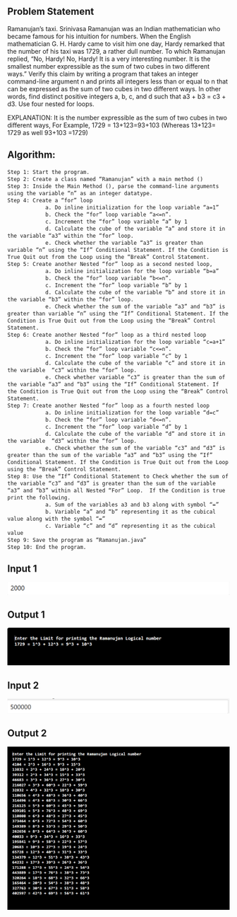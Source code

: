 ## Problem Statement

Ramanujan’s taxi. Srinivasa Ramanujan was an Indian mathematician who became famous for his intuition for numbers. When the English mathematician G. H. Hardy came to visit him one day, Hardy remarked that the number of his taxi was 1729, a rather dull number. To which Ramanujan replied, “No, Hardy! No, Hardy! It is a very interesting number. It is the smallest number expressible as the sum of two cubes in two different ways.” Verify this claim by writing a program that takes an integer command-line argument n and prints all integers less than or equal to n that can be expressed as the sum of two cubes in two different ways. In other words, find distinct positive integers a, b, c, and d such that a3 + b3 = c3 + d3. Use four nested for loops.

EXPLANATION:
It is the number expressible as the sum of two cubes in two different ways, For Example, 1729 = 13+123=93+103 (Whereas 13+123= 1729 as well 93+103 =1729) 


## Algorithm:

    Step 1: Start the program.
    Step 2: Create a class named “Ramanujan” with a main method ()
    Step 3: Inside the Main Method (), parse the command-line arguments using the variable “n” as an integer datatype.
    Step 4: Create a “for” loop
                a. Do inline initialization for the loop variable “a=1”
                b. Check the “for” loop variable “a<=n”.
                c. Increment the “for” loop variable “a” by 1
                d. Calculate the cube of the variable “a” and store it in the variable “a3” within the “for” loop.
                e. Check whether the variable “a3” is greater than variable “n” using the “If” Conditional Statement. If the Condition is True Quit out from the Loop using the “Break” Control Statement.
    Step 5: Create another Nested “for” loop as a second nested loop,
                a. Do inline initialization for the loop variable “b=a”
                b. Check the “for” loop variable “b<=n”.
                c. Increment the “for” loop variable “b” by 1
                d. Calculate the cube of the variable “b” and store it in the variable “b3” within the “for” loop.
                e. Check whether the sum of the variable “a3” and “b3” is greater than variable “n” using the “If” Conditional Statement. If the Condition is True Quit out from the Loop using the “Break” Control Statement.
    Step 6: Create another Nested “for” loop as a third nested loop
                a. Do inline initialization for the loop variable “c=a+1”
                b. Check the “for” loop variable “c<=n”.
                c. Increment the “for” loop variable “c” by 1
                d. Calculate the cube of the variable “c” and store it in the variable  “c3” within the “for” loop.
                e. Check whether variable “c3” is greater than the sum of the variable “a3” and “b3” using the “If” Conditional Statement. If the Condition is True Quit out from the Loop using the “Break” Control Statement.
    Step 7: Create another Nested “for” loop as a fourth nested loop
                a. Do inline initialization for the loop variable “d=c”
                b. Check the “for” loop variable “d<=n”.
                c. Increment the “for” loop variable “d” by 1
                d. Calculate the cube of the variable “d” and store it in the variable  “d3” within the “for” loop.
                e. Check whether the sum of the variable “c3” and “d3” is greater than the sum of the variable “a3” and “b3” using the “If” Conditional Statement. If the Condition is True Quit out from the Loop using the “Break” Control Statement.
    Step 8: Use the “If” Conditional Statement to Check whether the sum of the variable “c3” and “d3” is greater than the sum of the variable “a3” and “b3” within all Nested “For” Loop.  If the Condition is true print the following.
                a. Sum of the variables a3 and b3 along with symbol “=”
                b. Variable “a” and “b” representing it as the cubical value along with the symbol “=”
                c. Variable “c” and “d” representing it as the cubical value	
    Step 9: Save the program as “Ramanujan.java”
    Step 10: End the program.


## Input 1

![Alt text](image-24.png)

## Output 1

![Alt text](image-25.png)

## Input 2

![Alt text](image-26.png)

## Output 2

![Alt text](image-27.png)
